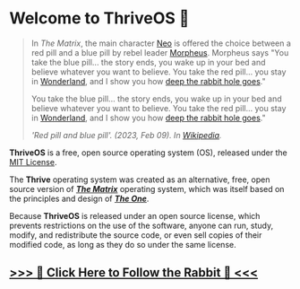 # Welcome to **ThriveOS** 👋

> In _The Matrix_, the main character [Neo](https://en.wikipedia.org/wiki/Neo_(The_Matrix)  "Neo (The Matrix)") is offered the choice between a red pill and a blue pill by rebel leader [Morpheus](https://en.wikipedia.org/wiki/Morpheus_(The_Matrix)  "Morpheus (The Matrix)"). Morpheus says "You take the blue pill... the story ends, you wake up in your bed and believe whatever you want to believe. You take the red pill... you stay in [Wonderland](https://en.wikipedia.org/wiki/Alice%27s_Adventures_in_Wonderland  "Alice's Adventures in Wonderland"), and I show you how [deep the rabbit hole goes](https://en.wikipedia.org/wiki/Down_the_rabbit_hole  "Down the rabbit hole")."
>
> You take the blue pill... the story ends, you wake up in your bed and believe whatever you want to believe. You take the red pill... you stay in [Wonderland](https://en.wikipedia.org/wiki/Alice%27s_Adventures_in_Wonderland  "Alice's Adventures in Wonderland"), and I show you how [deep the rabbit hole goes](https://en.wikipedia.org/wiki/Down_the_rabbit_hole  "Down the rabbit hole")."
> 
> *'Red pill and blue pill'. (2023, Feb 09). In [_Wikipedia_](https://en.wikipedia.org/wiki/Red_pill_and_blue_pill#:~:text=Morpheus%20says%20%22You%20take%20the,deep%20the%20rabbit%20hole%20goes.%22).*

**ThriveOS** is a free, open source operating system (OS), released under the [MIT License](https://en.wikipedia.org/wiki/MIT_License).

The **Thrive** operating system was created as an alternative, free, open source version of [***The Matrix***](https://en.wikipedia.org/wiki/The_Matrix_%28franchise%29) operating system, which was itself based on the principles and design of [***The One***](https://en.wikipedia.org/wiki/Love).

Because **ThriveOS** is released under an open source license, which prevents restrictions on the use of the software, anyone can run, study, modify, and redistribute the source code, or even sell copies of their modified code, as long as they do so under the same license.

##  [>>> 💊 Click Here to Follow the Rabbit 🐇 <<<](https://github.com/ThriveADRIAN/THRIVE.AI/blob/main/*thrive_os.py)